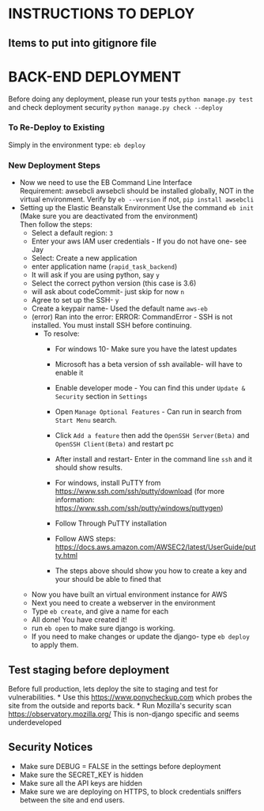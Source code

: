 INSTRUCTIONS TO DEPLOY
======================

Items to put into gitignore file
--------------------------------


BACK-END DEPLOYMENT
===================

Before doing any deployment, please run your tests ```python manage.py test``` and check 
deployment security ```python manage.py check --deploy```

### To Re-Deploy to Existing

Simply in the environment type: `eb deploy`

### New Deployment Steps
* Now we need to use the EB Command Line Interface  
Requirement: awsebcli 
awsebcli should be installed globally, NOT in the virtual environment. Verify by ```eb --version``` if not, ```pip install awsebcli```    
* Setting up the Elastic Beanstalk Environment 
    Use the command ```eb init``` (Make sure you are deactivated from the environment)   
    Then follow the steps:
    * Select a default region: `3`  
    * Enter your aws IAM user credentials - If you do not have one- see Jay 
    * Select: Create a new application
    * enter application name (`rapid_task_backend`)
    * It will ask if you are using python, say `y`
    * Select the correct python version (this case is 3.6)
    * will ask about codeCommit- just skip for now `n`
    * Agree to set up the SSH- `y`
    * Create a keypair name- Used the default name `aws-eb`
    * (error) Ran into the error: ERROR: CommandError - SSH is not installed. You must install SSH before continuing.
        * To resolve:  
            * For windows 10- Make sure you have the latest updates
            * Microsoft has a beta version of ssh available- will have to enable it
            * Enable developer mode - You can find this under ```Update & Security``` section in ```Settings```  
            * Open ```Manage Optional Features``` - Can run in search from `Start Menu` search.
            * Click `Add a feature` then add the `OpenSSH Server(Beta)` and `OpenSSH Client(Beta)` and restart pc
            * After install and restart- Enter in the command line ```ssh``` and it should show results.
            
            * For windows, install PuTTY from https://www.ssh.com/ssh/putty/download 
            (for more information: https://www.ssh.com/ssh/putty/windows/puttygen)
            * Follow Through PuTTY installation
            * Follow AWS steps: https://docs.aws.amazon.com/AWSEC2/latest/UserGuide/putty.html
            * The steps above should show you how to create a key and your should be able to fined that 
    * Now you have built an virtual environment instance for AWS
    * Next you need to create a webserver in the environment
    * Type `eb create`, and give a name for each
    * All done! You have created it!
    * run `eb open` to make sure django is working.
    * If you need to make changes or update the django- type `eb deploy` to apply them.
    
 
  



Test staging before deployment
------------------------------
Before full production, lets deploy the site to staging and test for vulnerabilities.
    * Use this https://www.ponycheckup.com which probes the site from the outside and reports back.
    * Run Mozilla's security scan https://observatory.mozilla.org/ This is non-django specific and seems underdeveloped

Security Notices
----------------
* Make sure DEBUG = FALSE in the settings before deployment
* Make sure the SECRET_KEY is hidden
* Make sure all the API keys are hidden
* Make sure we are deploying on HTTPS, to block credentials sniffers between the site and end users.
